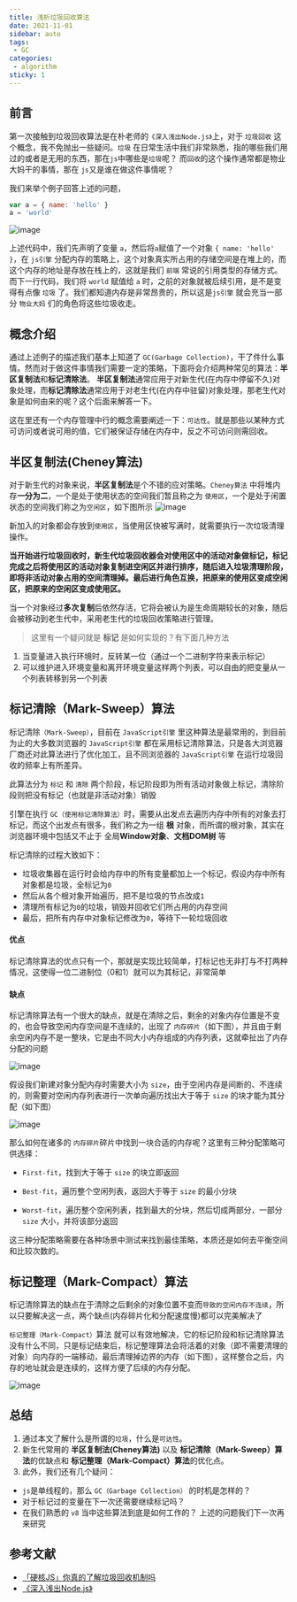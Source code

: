 ```yaml
---
title: 浅析垃圾回收算法
date: 2021-11-01
sidebar: auto
tags: 
 - GC
categories:
 - algorithm
sticky: 1
---
```


## 前言

第一次接触到垃圾回收算法是在朴老师的`《深入浅出Node.js》`上，对于 `垃圾回收` 这个概念，我不免抛出一些疑问。`垃圾` 在日常生活中我们非常熟悉，指的哪些我们用过的或者是无用的东西，那在`js`中哪些是`垃圾`呢？ 而`回收`的这个操作通常都是物业大妈干的事情，那在 `js`又是谁在做这件事情呢？

我们来举个例子回答上述的问题，

```js
var a = { name: 'hello' }
a = 'world'
```
![image](/assets/img/algorithm/gc/gc1.png)

上述代码中，我们先声明了变量 `a`，然后将`a`赋值了一个对象 `{ name: 'hello' }`，在 `js引擎` 分配内存的策略上，这个对象真实所占用的存储空间是在堆上的，而这个内存的地址是存放在栈上的，这就是我们 `前端` 常说的引用类型的存储方式。而下一行代码，我们将 `world` 赋值给 `a` 时，之前的对象就被后续引用，是不是变得有点像 `垃圾` 了。我们都知道内存是非常昂贵的，所以这是`js引擎` 就会充当一部分 `物业大妈` 们的角色将这些垃圾收走。

## 概念介绍
通过上述例子的描述我们基本上知道了 `GC(Garbage Collection)`，干了件什么事情。然而对于做这件事情我们需要一定的策略，下面将会介绍两种常见的算法：**半区复制法**和**标记清除法**。
**半区复制法**通常应用于对新生代(在内存中停留不久)对象处理，而**标记清除法**通常应用于对老生代(在内存中驻留)对象处理，那老生代对象是如何由来的呢？这个后面来解答一下。

这在里还有一个内存管理中行的概念需要阐述一下：`可达性`。就是那些以某种方式可访问或者说可用的值，它们被保证存储在内存中，反之不可访问则需回收。


## 半区复制法(Cheney算法)

对于新生代的对象来说，**半区复制法**是个不错的应对策略。`Cheney算法` 中将堆内存**一分为二**，一个是处于使用状态的空间我们暂且称之为 `使用区`，一个是处于闲置状态的空间我们称之为`空闲区`，如下图所示
![image](/assets/img/algorithm/gc/gc2.png)

新加入的对象都会存放到`使用区`，当使用区快被写满时，就需要执行一次垃圾清理操作。

**当开始进行垃圾回收时，新生代垃圾回收器会对使用区中的活动对象做标记，标记完成之后将使用区的活动对象复制进空闲区并进行排序，随后进入垃圾清理阶段，即将非活动对象占用的空间清理掉。最后进行角色互换，把原来的使用区变成空闲区，把原来的空闲区变成使用区。**

当一个对象经过**多次复制**后依然存活，它将会被认为是生命周期较长的对象，随后会被移动到老生代中，采用老生代的垃圾回收策略进行管理。


> 这里有一个疑问就是 **标记** 是如何实现的？有下面几种方法

1. 当变量进入执行环境时，反转某一位（通过一个二进制字符来表示标记）
2. 可以维护进入环境变量和离开环境变量这样两个列表，可以自由的把变量从一个列表转移到另一个列表


## 标记清除（Mark-Sweep）算法

标记清除`（Mark-Sweep）`，目前在 `JavaScript引擎` 里这种算法是最常用的，到目前为止的大多数浏览器的 `JavaScript引擎` 都在采用标记清除算法，只是各大浏览器厂商还对此算法进行了优化加工，且不同浏览器的 `JavaScript引擎` 在运行垃圾回收的频率上有所差异。

此算法分为 `标记` 和 `清除` 两个阶段，标记阶段即为所有活动对象做上标记，清除阶段则把没有标记（也就是非活动对象）销毁

引擎在执行 `GC（使用标记清除算法）`时，需要从出发点去遍历内存中所有的对象去打标记，而这个出发点有很多，我们称之为一组 **根** 对象，而所谓的根对象，其实在浏览器环境中包括又不止于 全局**Window对象**、**文档DOM树** 等

标记清除的过程大致如下：

- 垃圾收集器在运行时会给内存中的所有变量都加上一个标记，假设内存中所有对象都是垃圾，全标记为`0`
- 然后从各个根对象开始遍历，把不是垃圾的节点改成`1`
- 清理所有标记为`0`的垃圾，销毁并回收它们所占用的内存空间
- 最后，把所有内存中对象标记修改为`0`，等待下一轮垃圾回收

#### 优点

标记清除算法的优点只有一个，那就是实现比较简单，打标记也无非打与不打两种情况，这使得一位二进制位（0和1）就可以为其标记，非常简单

#### 缺点

标记清除算法有一个很大的缺点，就是在清除之后，剩余的对象内存位置是不变的，也会导致空闲内存空间是不连续的，出现了 `内存碎片`（如下图），并且由于剩余空闲内存不是一整块，它是由不同大小内存组成的内存列表，这就牵扯出了内存分配的问题

![image](/assets/img/algorithm/gc/gc3.png)

假设我们新建对象分配内存时需要大小为 `size`，由于空闲内存是间断的、不连续的，则需要对空闲内存列表进行一次单向遍历找出大于等于 `size` 的块才能为其分配（如下图）

![image](/assets/img/algorithm/gc/gc4.png)

那么如何在诸多的 `内存碎片`碎片中找到一块合适的内存呢？这里有三种分配策略可供选择：

- `First-fit`，找到大于等于 `size` 的块立即返回

- `Best-fit`，遍历整个空闲列表，返回大于等于 `size` 的最小分块

- `Worst-fit`，遍历整个空闲列表，找到最大的分块，然后切成两部分，一部分 `size` 大小，并将该部分返回

这三种分配策略需要在各种场景中测试来找到最佳策略，本质还是如何去平衡空间和比较次数的。


## 标记整理（Mark-Compact）算法

标记清除算法的缺点在于清除之后剩余的对象位置不变而`导致的空闲内存不连续`，所以只要解决这一点，两个缺点(内存碎片化和分配速度慢)都可以完美解决了

`标记整理（Mark-Compact）`算法 就可以有效地解决，它的标记阶段和标记清除算法没有什么不同，只是标记结束后，标记整理算法会将活着的对象（即不需要清理的对象）向内存的一端移动，最后清理掉边界的内存（如下图），这样整合之后，内存的地址就会是连续的，这样方便了后续的内存分配。

![image](/assets/img/algorithm/gc/gc5.png)


## 总结

1. 通过本文了解什么是所谓的`垃圾`，什么是`可达性`。
2. 新生代常用的 **半区复制法(Cheney算法)** 以及 **标记清除（Mark-Sweep）算法**的优缺点和 **标记整理（Mark-Compact）算法**的优化点。
3. 此外，我们还有几个疑问：
- `js`是单线程的，那么 `GC（Garbage Collection）` 的时机是怎样的？
- 对于标记过的变量在下一次还需要继续标记吗？
- 在我们熟悉的 `v8` 当中这些算法到底是如何工作的？
上述的问题我们下一次再来研究


## 参考文献
- [「硬核JS」你真的了解垃圾回收机制吗](https://juejin.cn/post/6981588276356317214)
- [《深入浅出Node.js》](https://book.douban.com/subject/25768396/)
